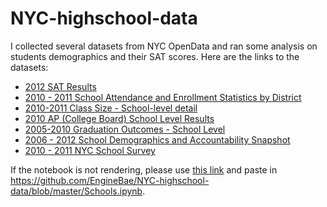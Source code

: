 # NYC-highschool-data

I collected several datasets from NYC OpenData and ran some analysis on students demographics and their SAT scores.
Here are the links to the datasets:
* [2012 SAT Results](https://data.cityofnewyork.us/Education/2012-SAT-Results/f9bf-2cp4)
* [2010 - 2011 School Attendance and Enrollment Statistics by District](https://data.cityofnewyork.us/Education/2010-2011-School-Attendance-and-Enrollment-Statist/7z8d-msnt)
* [2010-2011 Class Size - School-level detail](https://data.cityofnewyork.us/Education/2010-2011-Class-Size-School-level-detail/urz7-pzb3)
* [2010 AP (College Board) School Level Results](https://data.cityofnewyork.us/Education/2010-AP-College-Board-School-Level-Results/itfs-ms3e)
* [2005-2010 Graduation Outcomes - School Level](https://data.cityofnewyork.us/Education/2005-2010-Graduation-Outcomes-School-Level/vh2h-md7a)
* [2006 - 2012 School Demographics and Accountability Snapshot](https://data.cityofnewyork.us/Education/2006-2012-School-Demographics-and-Accountability-S/ihfw-zy9j)
* [2010 - 2011 NYC School Survey](https://data.cityofnewyork.us/Education/2010-2011-NYC-School-Survey/mnz3-dyi8)

If the notebook is not rendering, please use [this link](https://nbviewer.jupyter.org/) and paste in https://github.com/EngineBae/NYC-highschool-data/blob/master/Schools.ipynb.
